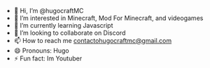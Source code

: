- 👋 Hi, I’m @hugocraftMC
- 👀 I’m interested in Minecraft, Mod For Minecraft, and videogames
- 🌱 I’m currently learning Javascript
- 💞️ I’m looking to collaborate on Discord
- 📫 How to reach me contactohugocraftmc@gmail.com
- 😄 Pronouns: Hugo
- ⚡ Fun fact: Im Youtuber

<!---
hugocraftMC/hugocraftMC is a ✨ special ✨ repository because its `README.md` (this file) appears on your GitHub profile.
You can click the Preview link to take a look at your changes.
--->
